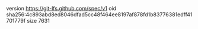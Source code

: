 version https://git-lfs.github.com/spec/v1
oid sha256:4c893abd8ed8046dfad5cc48f464ee8197af878fd1b83776381edff41701779f
size 7631
